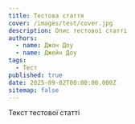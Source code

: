 ```yaml
---
title: Тестова стаття
cover: /images/test/cover.jpg
description: Опис тестової статті
authors:
  - name: Джон Доу
  - name: Джейн Доу
tags:
  - Тест
published: true
date: 2025-09-02T00:00:00.000Z
sitemap: false
---
```


Текст тестової статті
